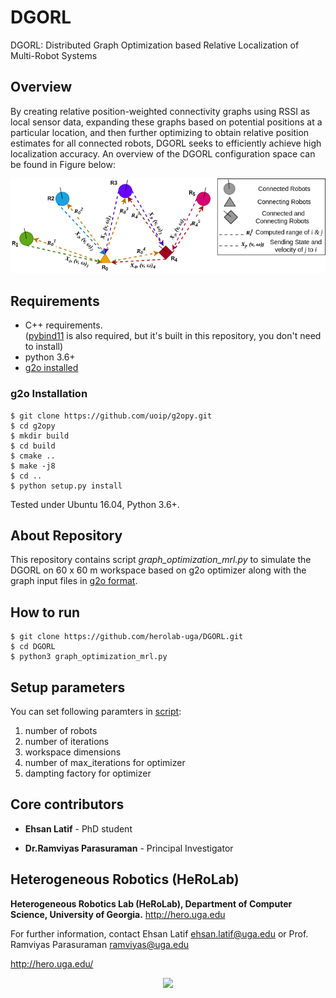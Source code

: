 # DGORL
DGORL: Distributed Graph Optimization based Relative Localization of Multi-Robot Systems

## Overview
By creating relative position-weighted connectivity graphs using RSSI as local sensor data, expanding these graphs based on potential positions at a particular location, and then further optimizing to obtain relative position estimates for all connected robots, DGORL seeks to efficiently achieve high localization accuracy. An overview of the DGORL configuration space can be found in Figure below:

![Overview](/figures/graph_mrl_overview.png)

## Requirements
* C++ requirements.   
([pybind11](https://github.com/pybind/pybind11) is also required, but it's built in this repository, you don't need to install)
* python 3.6+
* [g2o installed](https://github.com/uoip/g2opy.git)

### g2o Installation
```
$ git clone https://github.com/uoip/g2opy.git
$ cd g2opy
$ mkdir build
$ cd build
$ cmake ..
$ make -j8
$ cd ..
$ python setup.py install
```
Tested under Ubuntu 16.04, Python 3.6+.

## About Repository
This repository contains script *graph_optimization_mrl.py* to simulate the DGORL on 60 x 60 m workspace based on g2o optimizer along with the graph input files in [g2o format](https://github.com/uoip/g2opy.git).


## How to run
```
$ git clone https://github.com/herolab-uga/DGORL.git
$ cd DGORL
$ python3 graph_optimization_mrl.py
```
## Setup parameters
You can set following paramters in [script](graph_optimization_mrl.py):
1. number of robots
2. number of iterations
3. workspace dimensions
4. number of max_iterations for optimizer
5. dampting factory for optimizer

## Core contributors

* **Ehsan Latif** - PhD student

* **Dr.Ramviyas Parasuraman** - Principal Investigator


## Heterogeneous Robotics (HeRoLab)

**Heterogeneous Robotics Lab (HeRoLab), Department of Computer Science, University of Georgia.** http://hero.uga.edu 

For further information, contact Ehsan Latif ehsan.latif@uga.edu or Prof. Ramviyas Parasuraman ramviyas@uga.edu

http://hero.uga.edu/

<p align="center">
<img src="http://hero.uga.edu/wp-content/uploads/2021/04/herolab_newlogo_whitebg.png" width="300">
</p>



